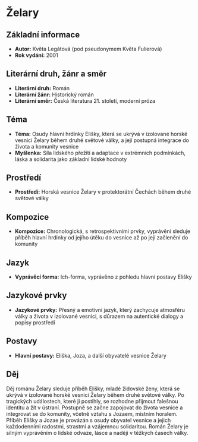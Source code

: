 # Želary

## Základní informace

- **Autor:** Květa Legátová (pod pseudonymem Květa Fulierová)
- **Rok vydání:** 2001

## Literární druh, žánr a směr

- **Literární druh:** Román
- **Literární žánr:** Historický román
- **Literární směr:** Česká literatura 21. století, moderní próza

## Téma

- **Téma:** Osudy hlavní hrdinky Elišky, která se ukrývá v izolované horské vesnici Želary během druhé světové války, a její postupná integrace do života a komunity vesnice
- **Myšlenka:** Síla lidského přežití a adaptace v extrémních podmínkách, láska a solidarita jako základní lidské hodnoty

## Prostředí

- **Prostředí:** Horská vesnice Želary v protektorátní Čechách během druhé světové války

## Kompozice

- **Kompozice:** Chronologická, s retrospektivními prvky, vyprávění sleduje příběh hlavní hrdinky od jejího útěku do vesnice až po její začlenění do komunity

## Jazyk

- **Vyprávěcí forma:** Ich-forma, vyprávěno z pohledu hlavní postavy Elišky

## Jazykové prvky

- **Jazykové prvky:** Přesný a emotivní jazyk, který zachycuje atmosféru války a života v izolované vesnici, s důrazem na autentické dialogy a popisy prostředí

## Postavy

- **Hlavní postavy:** Eliška, Joza, a další obyvatelé vesnice Želary

## Děj

Děj románu Želary sleduje příběh Elišky, mladé židovské ženy, která se ukrývá v izolované horské vesnici Želary během druhé světové války. Po tragických událostech, které ji postihly, se rozhodne přijmout falešnou identitu a žít v ústraní. Postupně se začne zapojovat do života vesnice a integrovat se do komunity, včetně vztahu s Jozaem, místním horalem. Příběh Elišky a Jozae je provázán s osudy obyvatel vesnice a jejich každodenními radostmi, strastmi a vzájemnou solidaritou. Román Želary je silným vyprávěním o lidské odvaze, lásce a naději v těžkých časech války.